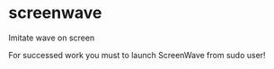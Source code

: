 screenwave
==========

Imitate wave on screen

For successed work you must to launch ScreenWave from sudo user!

